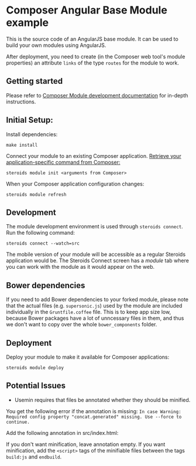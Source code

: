 # Composer Angular Base Module example

This is the source code of an AngularJS base module. It can be used to build your own modules using AngularJS.

After deployment, you need to create (in the Composer web tool's module properties) an attribute `links` of the type `routes` for the module to work.

## Getting started

Please refer to [Composer Module development documentation](http://enterprise-docs.appgyver.com/docs/custom-module-getting-started) for in-depth instructions.

## Initial Setup:

Install dependencies:

    make install

Connect your module to an existing Composer application. [Retrieve your application-specific command from Composer:](https://composer2.appgyver.com/modules/connect)

    steroids module init <arguments from Composer>

When your Composer application configuration changes:

    steroids module refresh

## Development

The module development environment is used through `steroids connect`. Run the following command:

    steroids connect --watch=src

The mobile version of your module will be accessible as a regular Steroids application would be. The Steroids Connect screen has a *module* tab where you can work with the module as it would appear on the web.

## Bower dependencies

If you need to add Bower dependencies to your forked module, please note that the actual files (e.g. `supersonic.js`) used by the module are included individually in the `Gruntfile.coffee` file. This is to keep app size low, because Bower packages have a lot of unncessary files in them, and thus we don't want to copy over the whole `bower_components` folder.

## Deployment

Deploy your module to make it available for Composer applications:

    steroids module deploy

## Potential Issues

* Usemin requires that files be annotated whether they should be minified.

You get the following error if the annotation is missing:
  `In case Warning: Required config property "concat.generated" missing. Use --force to continue.`

Add the following annotation in src/index.html:
  <!-- build:js module.min.js -->
  <!-- endbuild -->

If you don't want minification, leave annotation empty. If you want minification,
add the `<script>` tags of the minifiable files between the tags `build:js` and `endbuild`.
